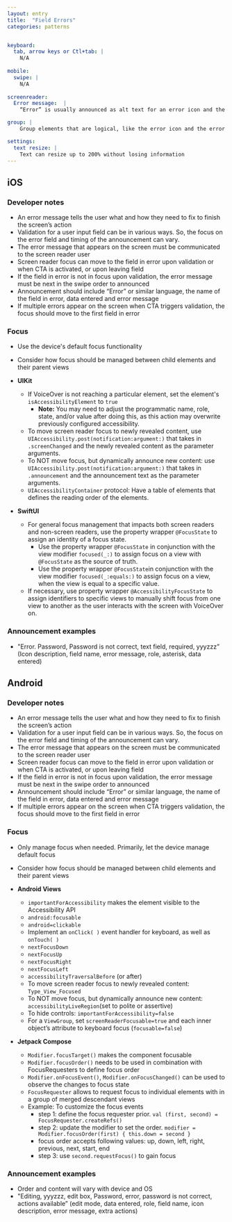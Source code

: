 ```yaml
---
layout: entry
title:  "Field Errors" 
categories: patterns


keyboard:
  tab, arrow keys or Ctl+tab: |
    N/A
         
mobile:
  swipe: |
    N/A
   
screenreader: 
  Error message:  |
    “Error” is usually announced as alt text for an error icon and the error message announcement follows it

group: |
    Group elements that are logical, like the error icon and the error message

settings:
  text resize: |
    Text can resize up to 200% without losing information
---
```


## iOS

### Developer notes
- An error message tells the user what and how they need to fix to finish the screen’s action
- Validation for a user input field can be in various ways.  So, the focus on the error field and timing of the announcement can vary.  
- The error message that appears on the screen must be communicated to the screen reader user 
- Screen reader focus can move to the field in error upon validation or when CTA is activated, or upon leaving field
- If the field in error is not in focus upon validation, the error message must be next in the swipe order to announced
- Announcement should include “Error” or similar language, the name of the field in error, data entered and error message
- If multiple errors appear on the screen when CTA triggers validation, the focus should move to the first field in error


### Focus
- Use the device's default focus functionality
- Consider how focus should be managed between child elements and their parent views

- **UIKit**
  - If VoiceOver is not reaching a particular element, set the element's `isAccessibilityElement` to `true`
    - **Note:** You may need to adjust the programmatic name, role, state, and/or value after doing this, as this action may overwrite previously configured accessibility.
  - To move screen reader focus to newly revealed content, use `UIAccessibility.post(notification:argument:)` that takes in `.screenChanged` and the newly revealed content as the parameter arguments.
  - To NOT move focus, but dynamically announce new content: use `UIAccessibility.post(notification:argument:)` that takes in `.announcement` and the announcement text as the parameter arguments.
  - `UIAccessibilityContainer` protocol: Have a table of elements that defines the reading order of the elements. 

- **SwiftUI**
  - For general focus management that impacts both screen readers and non-screen readers, use the property wrapper `@FocusState` to assign an identity of a focus state.
    - Use the property wrapper `@FocusState` in conjunction with the view modifier `focused(_:)` to assign focus on a view with `@FocusState` as the source of truth.
    - Use the property wrapper `@FocusState`in conjunction with the view modifier `focused(_:equals:)` to assign focus on a view, when the view is equal to a specific value.
  - If necessary, use property wrapper `@AccessibilityFocusState` to assign identifiers to specific views to manually shift focus from one view to another as the user interacts with the screen with VoiceOver on.


### Announcement examples
- "Error. Password, Password is not correct, text field, required, yyyzzz”  (Icon description, field name, error message, role, asterisk, data entered)


## Android

### Developer notes
- An error message tells the user what and how they need to fix to finish the screen’s action
- Validation for a user input field can be in various ways.  So, the focus on the error field and timing of the announcement can vary.  
- The error message that appears on the screen must be communicated to the screen reader user 
- Screen reader focus can move to the field in error upon validation or when CTA is activated, or upon leaving field
- If the field in error is not in focus upon validation, the error message must be next in the swipe order to announced
- Announcement should include “Error” or similar language, the name of the field in error, data entered and error message
- If multiple errors appear on the screen when CTA triggers validation, the focus should move to the first field in error

### Focus
- Only manage focus when needed. Primarily, let the device manage default focus
- Consider how focus should be managed between child elements and their parent views

- **Android Views**
  - `importantForAccessibility` makes the element visible to the Accessibility API
  - `android:focusable`
  - `android=clickable`
  - Implement an `onClick( )` event handler for keyboard, as well as `onTouch( )`
  - `nextFocusDown`
  - `nextFocusUp`
  - `nextFocusRight`
  - `nextFocusLeft`
  - `accessibilityTraversalBefore` (or after)
  - To move screen reader focus to newly revealed content: `Type_View_Focused`
  - To NOT move focus, but dynamically announce new content: `accessibilityLiveRegion`(set to polite or assertive)
  - To hide controls: `importantForAccessibility=false`
  - For a `ViewGroup`, set `screenReaderFocusable=true` and each inner object’s attribute to keyboard focus (`focusable=false`)

- **Jetpack Compose**
  - `Modifier.focusTarget()` makes the component focusable
  - `Modifier.focusOrder()` needs to be used in combination with FocusRequesters to define focus order
  - `Modifier.onFocusEvent()`, `Modifier.onFocusChanged()` can be used to observe the changes to focus state
  - `FocusRequester` allows to request focus to individual elements with in a group of merged descendant views
  - Example: To customize the focus events
    - step 1: define the focus requester prior. `val (first, second) = FocusRequester.createRefs()`
    - step 2: update the modifier to set the order. `modifier = Modifier.focusOrder(first) { this.down = second }`
    - focus order accepts following values: up, down, left, right, previous, next, start, end
    - step 3: use `second.requestFocus()` to gain focus

### Announcement examples 
- Order and content will vary with device and OS
- "Editing, yyyzzz, edit box, Password, error, password is not correct, actions available”  (edit mode, data entered, role, field name, icon description, error message, extra actions)

